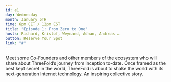 ```yaml
---
id: e1
day: Wednesday
month: January 5TH
time: 6pm CET / 12pm EST
title: "Episode 1: From Zero to One"
hosts: Richard, Kristof, Weynand, Adnan, Andreas …
button: Reserve Your Spot
link: "#"
---
```

Meet some Co-Founders and other members of the ecosystem who will share about ThreeFold’s journey from inception to-date. Once framed as the best kept secret in the world, ThreeFold is about to shake the world with its next-generation Internet technology. An inspiring collective story.
